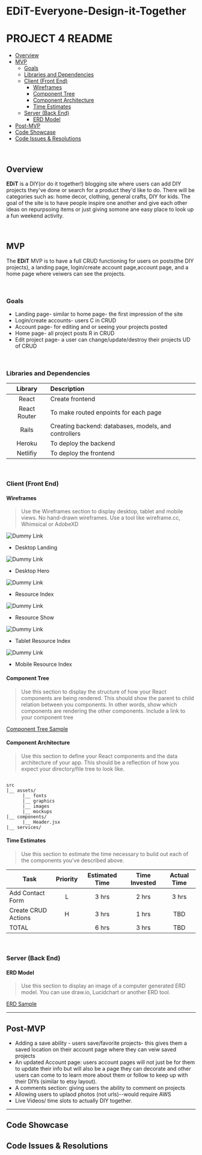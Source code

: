# EDiT-Everyone-Design-it-Together
# PROJECT 4 README <!-- omit in toc -->
- [Overview](#overview)
- [MVP](#mvp)
  - [Goals](#goals)
  - [Libraries and Dependencies](#libraries-and-dependencies)
  - [Client (Front End)](#client-front-end)
    - [Wireframes](#wireframes)
    - [Component Tree](#component-tree)
    - [Component Architecture](#component-architecture)
    - [Time Estimates](#time-estimates)
  - [Server (Back End)](#server-back-end)
    - [ERD Model](#erd-model)
- [Post-MVP](#post-mvp)
- [Code Showcase](#code-showcase)
- [Code Issues & Resolutions](#code-issues--resolutions)

<br>

## Overview

**EDiT** is a DIY(or do it together!) blogging site where users can add DIY projects they've done or search for a product they'd like to do. There will be categories such as: home decor, clothing, general crafts, DIY for kids. The goal of the site is to have people inspire one another and give each other ideas on repurpsoing items or just giving somone ane easy place to look up a fun weekend activity.


<br>

## MVP

The **EDiT** MVP is to have a full CRUD functioning for users on posts(the DIY projects), a landing page, login/create account page,account page, and a home page where veiwers can see the projects. 

<br>

### Goals

- Landing page- similar to home page- the first impression of the site
- Login/create accounts- users C in CRUD
- Account page- for editing and or seeing your projects posted
- Home page- all project posts R in CRUD
- Edit project page- a user can change/update/destroy their projects UD of CRUD

<br>

### Libraries and Dependencies

|     Library      | Description                                |
| :--------------: | :----------------------------------------- |
|      React       | Create frontend |
|   React Router   | To make routed enpoints for each page |
| Rails | Creating backend: databases, models, and controllers |
|     Heroku     | To deploy the backend|
|  Netlifiy  | To deploy the frontend |

<br>

### Client (Front End)

#### Wireframes

> Use the Wireframes section to display desktop, tablet and mobile views. No hand-drawn wireframes. Use a tool like wireframe.cc, Whimsical or AdobeXD

![Dummy Link](url)

- Desktop Landing

![Dummy Link](url)

- Desktop Hero

![Dummy Link](url)

- Resource Index

![Dummy Link](url)

- Resource Show

![Dummy Link](url)

- Tablet Resource Index

![Dummy Link](url)

- Mobile Resource Index

#### Component Tree

> Use this section to display the structure of how your React components are being rendered. This should show the parent to child relation between you components. In other words, show which components are rendering the other components. Include a link to your component tree

[Component Tree Sample](https://gist.git.generalassemb.ly/davidtwhitlatch/414107e2560ae0bb65e233570f2fe056#file-component-tree-png)

#### Component Architecture

> Use this section to define your React components and the data architecture of your app. This should be a reflection of how you expect your directory/file tree to look like. 

``` structure

src
|__ assets/
      |__ fonts
      |__ graphics
      |__ images
      |__ mockups
|__ components/
      |__ Header.jsx
|__ services/

```

#### Time Estimates

> Use this section to estimate the time necessary to build out each of the components you've described above.

| Task                | Priority | Estimated Time | Time Invested | Actual Time |
| ------------------- | :------: | :------------: | :-----------: | :---------: |
| Add Contact Form    |    L     |     3 hrs      |     2 hrs     |    3 hrs    |
| Create CRUD Actions |    H     |     3 hrs      |     1 hrs     |     TBD     |
| TOTAL               |          |     6 hrs      |     3 hrs     |     TBD     |


<br>

### Server (Back End)

#### ERD Model

> Use this section to display an image of a computer generated ERD model. You can use draw.io, Lucidchart or another ERD tool.

[ERD Sample](https://drive.google.com/file/d/1geOSP9GNf3O9jm58iQ5C96nUUIhHNvy0/view?usp=sharing)
<br>

***

## Post-MVP
- Adding a save ability - users save/favorite projects- this gives them a saved location on their account page where they can veiw saved projects
- An updated Account page: users account pages will not just be for them to update their info but will also be a page they can decorate and other users can come to to learn more about them or follow to keep up with their DIYs (similar to etsy layout).
- A comments section: giving users the ability to comment on projects 
- Allowing users to uplaod photos (not urls)--would require AWS
- Live Videos/ time slots to actually DIY together.
***

## Code Showcase

## Code Issues & Resolutions
